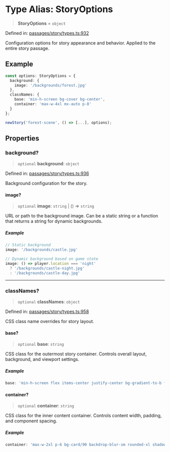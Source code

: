 # Type Alias: StoryOptions

> **StoryOptions** = `object`

Defined in: [passages/story/types.ts:932](https://github.com/laruss/react-text-game/blob/56d052e07c46af6beb5ea69677296eefae694e61/packages/core/src/passages/story/types.ts#L932)

Configuration options for story appearance and behavior.
Applied to the entire story passage.

## Example

```typescript
const options: StoryOptions = {
  background: {
    image: '/backgrounds/forest.jpg'
  },
  classNames: {
    base: 'min-h-screen bg-cover bg-center',
    container: 'max-w-4xl mx-auto p-8'
  }
};

newStory('forest-scene', () => [...], options);
```

## Properties

### background?

> `optional` **background**: `object`

Defined in: [passages/story/types.ts:936](https://github.com/laruss/react-text-game/blob/56d052e07c46af6beb5ea69677296eefae694e61/packages/core/src/passages/story/types.ts#L936)

Background configuration for the story.

#### image?

> `optional` **image**: `string` \| () => `string`

URL or path to the background image.
Can be a static string or a function that returns a string for dynamic backgrounds.

##### Example

```typescript
// Static background
image: '/backgrounds/castle.jpg'

// Dynamic background based on game state
image: () => player.location === 'night'
  ? '/backgrounds/castle-night.jpg'
  : '/backgrounds/castle-day.jpg'
```

***

### classNames?

> `optional` **classNames**: `object`

Defined in: [passages/story/types.ts:958](https://github.com/laruss/react-text-game/blob/56d052e07c46af6beb5ea69677296eefae694e61/packages/core/src/passages/story/types.ts#L958)

CSS class name overrides for story layout.

#### base?

> `optional` **base**: `string`

CSS class for the outermost story container.
Controls overall layout, background, and viewport settings.

##### Example

```typescript
base: 'min-h-screen flex items-center justify-center bg-gradient-to-b from-blue-900 to-black'
```

#### container?

> `optional` **container**: `string`

CSS class for the inner content container.
Controls content width, padding, and component spacing.

##### Example

```typescript
container: 'max-w-2xl p-6 bg-card/90 backdrop-blur-sm rounded-xl shadow-2xl'
```

